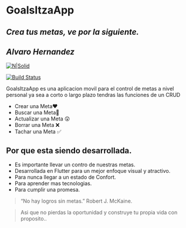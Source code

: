 # GoalsItzaApp
## _Crea tus metas, ve por la siguiente._
## _Alvaro Hernandez_

[![N|Solid](https://docs.flutter.dev/assets/images/flutter-logo-sharing.png)](https://nodesource.com/products/nsolid)

[![Build Status](https://travis-ci.org/joemccann/dillinger.svg?branch=master)](https://travis-ci.org/joemccann/dillinger)

GoalsItzaApp es una aplicacion movil para el control de metas a nivel personal ya sea a corto o largo plazo tendras las funciones de un CRUD

- Crear una Meta❤️
- Buscar una Meta🫡
- Actualizar una Meta 😲
- Borrar una Meta ❌
- Tachar una Meta ✅

## Por que esta siendo desarrollada.

- Es importante llevar un contro de nuestras metas.
- Desarrollada en Flutter para un mejor enfoque visual y atractivo.
- Para nunca llegar a un estado de Confort.
- Para aprender mas tecnologias.
- Para cumplir una promesa.

>  “No hay logros sin metas.”
> Robert J. McKaine.

> Asi que no pierdas la oportunidad
> y construye tu propia vida con proposito..



